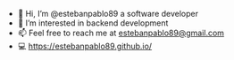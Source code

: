 - 👋 Hi, I’m @estebanpablo89 a software developer
- 👀 I’m interested in backend development
- 📫 Feel free to reach me at estebanpablo89@gmail.com
- 💻 https://estebanpablo89.github.io/

